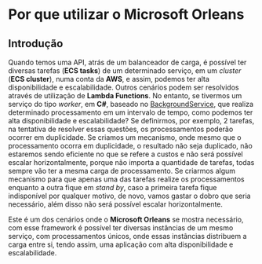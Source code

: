 # Por que utilizar o Microsoft Orleans

## Introdução

Quando temos uma API, atrás de um balanceador de carga, é possível ter diversas tarefas (**ECS tasks**) de um determinado serviço, em um *cluster* (**ECS cluster**), numa conta da **AWS**, e assim, podemos ter alta disponibilidade e escalabilidade. Outros cenários podem ser resolvidos através de utilização de **Lambda Functions**. No entanto, se tivermos um serviço do tipo *worker*, em **C#**, baseado no [BackgroundService](https://learn.microsoft.com/pt-br/dotnet/core/extensions/windows-service), que realiza determinado processamento em um intervalo de tempo, como podemos ter alta disponibilidade e escalabilidade? Se definirmos, por exemplo, 2 tarefas, na tentativa de resolver essas questões, os processamentos poderão ocorrer em duplicidade. Se criamos um mecanismo, onde mesmo que o processamento ocorra em duplicidade, o resultado não seja duplicado, não estaremos sendo eficiente no que se refere a custos e não será possível escalar horizontalmente, porque não importa a quantidade de tarefas, todas sempre vão ter a mesma carga de processamento. Se criarmos algum mecanismo para que apenas uma das tarefas realize os processamentos enquanto a outra fique em *stand by*, caso a primeira tarefa fique indisponível por qualquer motivo, de novo, vamos gastar o dobro que seria necessário, além disso não será possível escalar horizontalmente.

Este é um dos cenários onde o **Microsoft Orleans** se mostra necessário, com esse framework é possível ter diversas instâncias de um mesmo serviço, com processamentos únicos, onde essas instâncias distribuem a carga entre si, tendo assim, uma aplicação com alta disponibilidade e escalabilidade.

